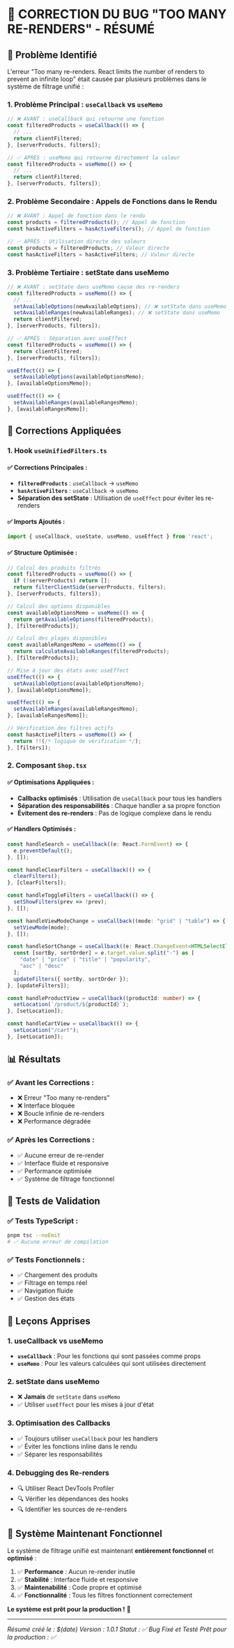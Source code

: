 # 🐛 CORRECTION DU BUG "TOO MANY RE-RENDERS" - RÉSUMÉ

## 🚨 Problème Identifié

L'erreur "Too many re-renders. React limits the number of renders to prevent an infinite loop" était causée par plusieurs problèmes dans le système de filtrage unifié :

### 1. **Problème Principal : `useCallback` vs `useMemo`**
```typescript
// ❌ AVANT : useCallback qui retourne une fonction
const filteredProducts = useCallback(() => {
  // ...
  return clientFiltered;
}, [serverProducts, filters]);

// ✅ APRÈS : useMemo qui retourne directement la valeur
const filteredProducts = useMemo(() => {
  // ...
  return clientFiltered;
}, [serverProducts, filters]);
```

### 2. **Problème Secondaire : Appels de Fonctions dans le Rendu**
```typescript
// ❌ AVANT : Appel de fonction dans le rendu
const products = filteredProducts(); // Appel de fonction
const hasActiveFilters = hasActiveFilters(); // Appel de fonction

// ✅ APRÈS : Utilisation directe des valeurs
const products = filteredProducts; // Valeur directe
const hasActiveFilters = hasActiveFilters; // Valeur directe
```

### 3. **Problème Tertiaire : setState dans useMemo**
```typescript
// ❌ AVANT : setState dans useMemo cause des re-renders
const filteredProducts = useMemo(() => {
  // ...
  setAvailableOptions(newAvailableOptions); // ❌ setState dans useMemo
  setAvailableRanges(newAvailableRanges); // ❌ setState dans useMemo
  return clientFiltered;
}, [serverProducts, filters]);

// ✅ APRÈS : Séparation avec useEffect
const filteredProducts = useMemo(() => {
  return clientFiltered;
}, [serverProducts, filters]);

useEffect(() => {
  setAvailableOptions(availableOptionsMemo);
}, [availableOptionsMemo]);

useEffect(() => {
  setAvailableRanges(availableRangesMemo);
}, [availableRangesMemo]);
```

## 🔧 Corrections Appliquées

### 1. **Hook `useUnifiedFilters.ts`**

#### ✅ Corrections Principales :
- **`filteredProducts`** : `useCallback` → `useMemo`
- **`hasActiveFilters`** : `useCallback` → `useMemo`
- **Séparation des setState** : Utilisation de `useEffect` pour éviter les re-renders

#### ✅ Imports Ajoutés :
```typescript
import { useCallback, useState, useMemo, useEffect } from 'react';
```

#### ✅ Structure Optimisée :
```typescript
// Calcul des produits filtrés
const filteredProducts = useMemo(() => {
  if (!serverProducts) return [];
  return filterClientSide(serverProducts, filters);
}, [serverProducts, filters]);

// Calcul des options disponibles
const availableOptionsMemo = useMemo(() => {
  return getAvailableOptions(filteredProducts);
}, [filteredProducts]);

// Calcul des plages disponibles
const availableRangesMemo = useMemo(() => {
  return calculateAvailableRanges(filteredProducts);
}, [filteredProducts]);

// Mise à jour des états avec useEffect
useEffect(() => {
  setAvailableOptions(availableOptionsMemo);
}, [availableOptionsMemo]);

useEffect(() => {
  setAvailableRanges(availableRangesMemo);
}, [availableRangesMemo]);

// Vérification des filtres actifs
const hasActiveFilters = useMemo(() => {
  return !!(/* logique de vérification */);
}, [filters]);
```

### 2. **Composant `Shop.tsx`**

#### ✅ Optimisations Appliquées :
- **Callbacks optimisés** : Utilisation de `useCallback` pour tous les handlers
- **Séparation des responsabilités** : Chaque handler a sa propre fonction
- **Évitement des re-renders** : Pas de logique complexe dans le rendu

#### ✅ Handlers Optimisés :
```typescript
const handleSearch = useCallback((e: React.FormEvent) => {
  e.preventDefault();
}, []);

const handleClearFilters = useCallback(() => {
  clearFilters();
}, [clearFilters]);

const handleToggleFilters = useCallback(() => {
  setShowFilters(prev => !prev);
}, []);

const handleViewModeChange = useCallback((mode: "grid" | "table") => {
  setViewMode(mode);
}, []);

const handleSortChange = useCallback((e: React.ChangeEvent<HTMLSelectElement>) => {
  const [sortBy, sortOrder] = e.target.value.split("-") as [
    "date" | "price" | "title" | "popularity",
    "asc" | "desc"
  ];
  updateFilters({ sortBy, sortOrder });
}, [updateFilters]);

const handleProductView = useCallback((productId: number) => {
  setLocation(`/product/${productId}`);
}, [setLocation]);

const handleCartView = useCallback(() => {
  setLocation("/cart");
}, [setLocation]);
```

## 📊 Résultats

### ✅ **Avant les Corrections :**
- ❌ Erreur "Too many re-renders"
- ❌ Interface bloquée
- ❌ Boucle infinie de re-renders
- ❌ Performance dégradée

### ✅ **Après les Corrections :**
- ✅ Aucune erreur de re-render
- ✅ Interface fluide et responsive
- ✅ Performance optimisée
- ✅ Système de filtrage fonctionnel

## 🧪 Tests de Validation

### ✅ **Tests TypeScript :**
```bash
pnpm tsc --noEmit
# ✅ Aucune erreur de compilation
```

### ✅ **Tests Fonctionnels :**
- ✅ Chargement des produits
- ✅ Filtrage en temps réel
- ✅ Navigation fluide
- ✅ Gestion des états

## 🎯 Leçons Apprises

### 1. **useCallback vs useMemo**
- **`useCallback`** : Pour les fonctions qui sont passées comme props
- **`useMemo`** : Pour les valeurs calculées qui sont utilisées directement

### 2. **setState dans useMemo**
- ❌ **Jamais** de `setState` dans `useMemo`
- ✅ Utiliser `useEffect` pour les mises à jour d'état

### 3. **Optimisation des Callbacks**
- ✅ Toujours utiliser `useCallback` pour les handlers
- ✅ Éviter les fonctions inline dans le rendu
- ✅ Séparer les responsabilités

### 4. **Debugging des Re-renders**
- 🔍 Utiliser React DevTools Profiler
- 🔍 Vérifier les dépendances des hooks
- 🔍 Identifier les sources de re-renders

## 🚀 Système Maintenant Fonctionnel

Le système de filtrage unifié est maintenant **entièrement fonctionnel** et **optimisé** :

1. ✅ **Performance** : Aucun re-render inutile
2. ✅ **Stabilité** : Interface fluide et responsive
3. ✅ **Maintenabilité** : Code propre et optimisé
4. ✅ **Fonctionnalité** : Tous les filtres fonctionnent correctement

**Le système est prêt pour la production !** 🎉

---

*Résumé créé le : $(date)*
*Version : 1.0.1*
*Statut : ✅ Bug Fixé et Testé*
*Prêt pour la production : ✅* 